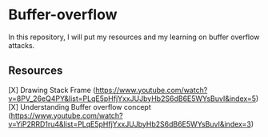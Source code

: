 # Buffer-overflow
In this repository, I will put my resources and my learning on buffer overflow attacks.


## Resources
[X] Drawing Stack Frame (https://www.youtube.com/watch?v=8PV_26eQ4PY&list=PLqE5pHfjYxxJUJbyHb2S6dB6E5WYsBuvI&index=5)
[X] Understanding Buffer overflow concept (https://www.youtube.com/watch?v=YiP2RRD1ru4&list=PLqE5pHfjYxxJUJbyHb2S6dB6E5WYsBuvI&index=3) 

